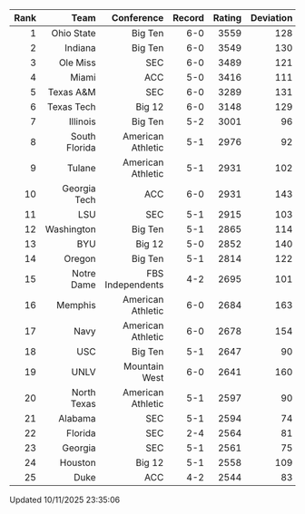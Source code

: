 | Rank  | Team                 | Conference           | Record   | Rating | Deviation |
| ---:  | ---:                 | ---:                 | ---:     | ---:   | ---:      |
| 1     | Ohio State           | Big Ten              | 6-0      | 3559   | 128       |
| 2     | Indiana              | Big Ten              | 6-0      | 3549   | 130       |
| 3     | Ole Miss             | SEC                  | 6-0      | 3489   | 121       |
| 4     | Miami                | ACC                  | 5-0      | 3416   | 111       |
| 5     | Texas A&M            | SEC                  | 6-0      | 3289   | 131       |
| 6     | Texas Tech           | Big 12               | 6-0      | 3148   | 129       |
| 7     | Illinois             | Big Ten              | 5-2      | 3001   | 96        |
| 8     | South Florida        | American Athletic    | 5-1      | 2976   | 92        |
| 9     | Tulane               | American Athletic    | 5-1      | 2931   | 102       |
| 10    | Georgia Tech         | ACC                  | 6-0      | 2931   | 143       |
| 11    | LSU                  | SEC                  | 5-1      | 2915   | 103       |
| 12    | Washington           | Big Ten              | 5-1      | 2865   | 114       |
| 13    | BYU                  | Big 12               | 5-0      | 2852   | 140       |
| 14    | Oregon               | Big Ten              | 5-1      | 2814   | 122       |
| 15    | Notre Dame           | FBS Independents     | 4-2      | 2695   | 101       |
| 16    | Memphis              | American Athletic    | 6-0      | 2684   | 163       |
| 17    | Navy                 | American Athletic    | 6-0      | 2678   | 154       |
| 18    | USC                  | Big Ten              | 5-1      | 2647   | 90        |
| 19    | UNLV                 | Mountain West        | 6-0      | 2641   | 160       |
| 20    | North Texas          | American Athletic    | 5-1      | 2597   | 90        |
| 21    | Alabama              | SEC                  | 5-1      | 2594   | 74        |
| 22    | Florida              | SEC                  | 2-4      | 2564   | 81        |
| 23    | Georgia              | SEC                  | 5-1      | 2561   | 75        |
| 24    | Houston              | Big 12               | 5-1      | 2558   | 109       |
| 25    | Duke                 | ACC                  | 4-2      | 2544   | 83        |

Updated 10/11/2025 23:35:06
